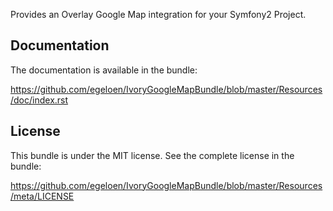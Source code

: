 Provides an Overlay Google Map integration for your Symfony2 Project.

Documentation
-------------

The documentation is available in the bundle:

https://github.com/egeloen/IvoryGoogleMapBundle/blob/master/Resources/doc/index.rst

License
-------

This bundle is under the MIT license. See the complete license in the bundle:

https://github.com/egeloen/IvoryGoogleMapBundle/blob/master/Resources/meta/LICENSE
